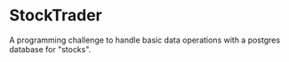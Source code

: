 # StockTrader
A programming challenge to handle basic data operations with a postgres database for "stocks".
